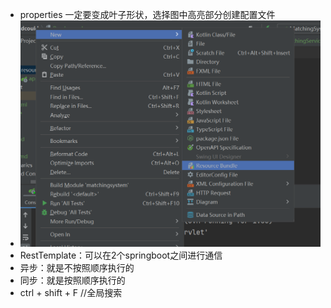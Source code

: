 - properties 一定要变成叶子形状，选择图中高亮部分创建配置文件
- ![img.png](img/img.png)
- RestTemplate：可以在2个springboot之间进行通信
- 异步：就是不按照顺序执行的
- 同步：就是按照顺序执行的
- ctrl + shift + F  //全局搜索